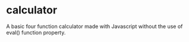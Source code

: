 # calculator
A basic four function calculator made with Javascript without the use of eval() function property.
